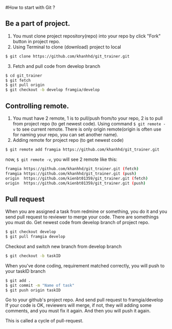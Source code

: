 #How to start with Git ?
## Be a part of project.
1. You must clone project repository(repo) into your repo by click "Fork" button
in project repo.
2. Using Terminal to clone (download) project to local

```sh
$ git clone https://github.com/khanhhd/git_trainer.git
```
3. Fetch and pull code from develop branch

```sh
$ cd git_trainer
$ git fetch
$ git pull origin
$ git checkout -b develop framgia/develop
```
## Controlling remote.
1. You must have 2 remote, 1 is to pull/push from/to your repo, 2 is to pull from project
repo (to get newest code).
Using command `$ git remote -v` to see current remote. There is only origin remote(origin is often 
use for naming your repo, you can set another name).
2. Adding remote for project repo (to get newest code)

```sh
$ git remote add framgia https://github.com/khanhhd/git_trainer.git
```

now, `$ git remote -v`, you will see 2 remote like this:

```sh
framgia https://github.com/khanhhd/git_trainer.git (fetch)
framgia https://github.com/khanhhd/git_trainer.git (push)
origin  https://github.com/kienbt01359/git_trainer.git (fetch)
origin  https://github.com/kienbt01359/git_trainer.git (push)
```

## Pull request
When you are assigned a task from redmine or something, you do it and you send pull request to reviewer to merge your code.
There are somethings you must do.
 Get newest code from develop branch of project repo.

```sh
$ git checkout develop
$ git pull framgia develop
```
 Checkout and switch new branch from develop branch

```sh
$ git checkout -b taskID
```
 When you've done coding, requirement matched correctly, you will push to your taskID branch

```sh
$ git add .
$ git commit -m "Name of task"
$ git push origin taskID
```
 Go to your github's project repo. And send pull request to framgia/develop
 If your code is OK, reviewers will merge, if not, they will adding some comments, and you must fix it again.
And then you will push it again.

This is called a cycle of pull-request.

